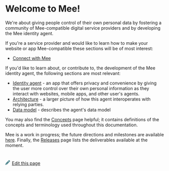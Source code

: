 # Welcome to Mee!

We're about giving people control of their own personal data by fostering a community of Mee-compatible digital service providers and by developing the Mee identity agent. 

If you're a service provider and would like to learn how to make your website or app Mee-compatible these sections will be of most interest:

- [Connect with Mee](./Connect_with_Mee.md)

If you'd like to learn about, or contribute to, the development of the Mee identity agent, the following sections are most relevant:

-  [Identity agent](./Identity_agent.md) - an app that offers privacy and convenience by giving the user more control over their own personal information as they interact with websites, mobile apps, and other user's agents.
- [Architecture](Architecture.md) - a larger picture of how this agent interoperates with relying parties.
- [Data model](Data_model.md) - describes the agent's data model 

You may also find the [Concepts](Concepts.md) page helpful; it contains  definitions of the concepts and terminology used throughout this documentation.

Mee is a work in progress; the future directions and milestones are available [here](Roadmap.md). Finally, the [Releases](./Releases.md) page lists the deliverables available at the moment. 

#
[<p><img src="images/edit.svg" style="width: 15px;margin-right: 6px;text-color: #4F868E;" alt="Edit Page" />Edit this page</p>](https://github.com/MeeProject/docs/edit/develop/src/Welcome.md)
